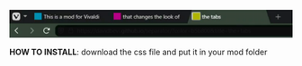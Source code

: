 ![Demo](https://github.com/DavidBevi/vivaldi_trapezoid_tabs/blob/main/demo.gif?raw=true)

**HOW TO INSTALL**: download the css file and put it in your mod folder

